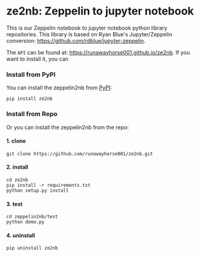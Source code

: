 # ze2nb: Zeppelin to jupyter notebook 

This is our Zeppelin notebook to jupyter notebook python library repositories. This library is based on Ryan Blue's Jupyter/Zeppelin conversion: https://github.com/rdblue/jupyter-zeppelin.

The ``API`` can be found at: https://runawayhorse001.github.io/ze2nb. 
If you want to install it, you can

### Install from PyPI

You can install the zeppelin2nb from [PyPI](https://pypi.org/project/ze2nb):

    pip install ze2nb

### Install from Repo 

Or you can install the zeppelin2nb from the repo:

#### 1. clone

	git clone https://github.com/runawayhorse001/ze2nb.git

#### 2. install 

	cd ze2nb
	pip install -r requirements.txt 
	python setup.py install

#### 3. test 

	cd zeppelin2nb/test
	python demo.py

#### 4. uninstall 

	pip uninstall ze2nb
